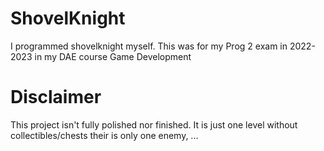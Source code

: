 # ShovelKnight

I programmed shovelknight myself. This was for my Prog 2 exam in 2022-2023 in my DAE course Game Development

# Disclaimer

This project isn't fully polished nor finished. It is just one level without collectibles/chests their is only one enemy, ...

